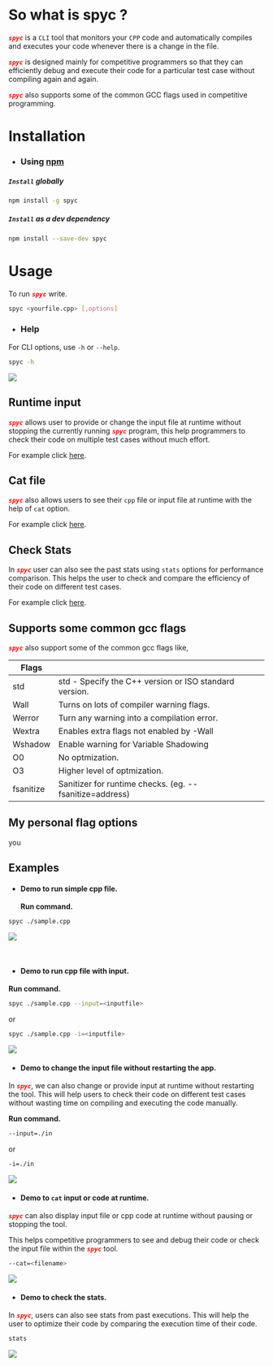 # So what is spyc ? 

<strong style="color:red"><em>`spyc`</em></strong>   is a `CLI` tool that monitors your `CPP` code and automatically compiles and executes your code whenever there is a change in the file.

<strong style="color:red"><em>`spyc`</em></strong> is designed mainly for competitive programmers so that they can efficiently debug and execute their code for a particular test case without compiling again and again.

<strong style="color:red"><em>`spyc`</em></strong> also supports some of the common GCC flags used in competitive programming.

# Installation



- ### Using [npm](https://www.npmjs.com/~lawliet07) 

##### `Install` globally 

```bash
npm install -g spyc
```



##### `Install` as a dev dependency

```bash
npm install --save-dev spyc
```



# Usage

To run <strong style="color:red"><em>`spyc`</em></strong> write.

```bash
spyc <yourfile.cpp> [,options]
```



- ### Help


For CLI options,  use `-h` or `--help`.

```bash
spyc -h
```



<img src="./assets/help.gif"/>





## Runtime input

<strong style="color:red"><em>`spyc`</em></strong> allows user to provide or change the input file at runtime without stopping the currently running <strong style="color:red"><em>`spyc`</em></strong> program, this help programmers to check their code on multiple test cases without much effort.

For example click <a href='#runtime-input'>here</a>.

## Cat file

<strong style="color:red"><em>`spyc`</em></strong> also allows users to see their `cpp` file or input file at runtime with the help of `cat` option.

For example click <a href='#cat'>here</a>.

## Check Stats

In <strong style="color:red"><em>`spyc`</em></strong> user can also see the past stats using `stats` options for performance comparison. This helps the user to check and compare the efficiency of their code on different test cases.

For example click <a href='#stats'>here</a>.

## Supports some common gcc flags

<strong style="color:red"><em>`spyc`</em></strong> also support some of the common gcc flags like,

| Flags     |                                                         |
| --------- | ------------------------------------------------------- |
| std       | std - Specify the C++ version or ISO standard version.  |
| Wall      | Turns on lots of compiler warning flags.                |
| Werror    | Turn any warning into a compilation error.              |
| Wextra    | Enables extra flags not enabled by -Wall                |
| Wshadow   | Enable warning for Variable Shadowing                   |
| O0        | No optmization.                                         |
| O3        | Higher level of optmization.                            |
| fsanitize | Sanitizer for runtime checks. (eg. --fsanitize=address) |

## My personal flag options

you 

## Examples

- #### Demo to run simple cpp file.

  **Run command.**

```bash
spyc ./sample.cpp
```



<img src="./assets/example.gif" />

​		

- #### Demo to run cpp file with input.

**Run command.**

```bash
spyc ./sample.cpp --input=<inputfile>
```

or

``` bash
spyc ./sample.cpp -i=<inputfile>
```



<img src="./assets/example-input.gif" />



- #### <span id='runtime-input'>Demo to change the input file without restarting the app. </span>

In <strong style="color:red"><em>`spyc`</em></strong>, we can also change or provide input at runtime without restarting the tool. 
This will help users to check their code on different test cases without wasting time on compiling and executing the code manually.

**Run command.**

```  bash
--input=./in
```

or

```bash
-i=./in
```



<img src="./assets/runtime-input.gif" />



* #### <span id='runtime-input'>Demo to `cat` input or code at runtime.</span>

<strong style="color:red"><em>`spyc`</em></strong> can also display input file or cpp code at runtime without pausing or stopping the tool.

This helps competitive programmers to see and debug their code or check the input file within the <strong style="color:red"><em>`spyc`</em></strong> tool.

``` bash
--cat=<filename>
```

<img src="./assets/cat.gif" />



* #### <span id='stats'>Demo to check the stats.</span>

In <strong style="color:red"><em>`spyc`</em></strong>, users can also see stats from past executions. This will help the user to optimize their code by comparing the execution time of their code.

```bash
stats
```

<img src="./assets/stats.gif" />

